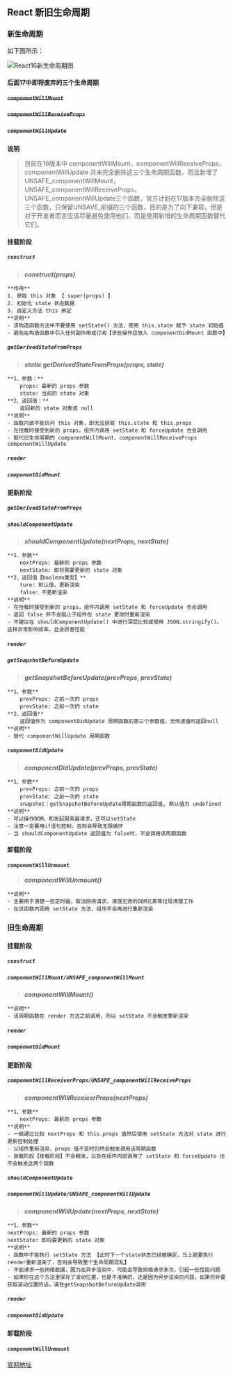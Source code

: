 ## React 新旧生命周期

### 新生命周期

如下图所示：

![React16新生命周期图](https://user-gold-cdn.xitu.io/2018/8/12/1652a030ed1506e0?imageslim)

#### 后面17中即将废弃的三个生命周期
#####  ~~`componentWillMount`~~
#####  ~~`componentWillReceiveProps`~~
#####  ~~`componentWillUpdate`~~

**说明**
> 目前在16版本中 componentWillMount，componentWillReceiveProps，componentWillUpdate 并未完全删除这三个生命周期函数，而且新增了UNSAFE_componentWillMount，UNSAFE_componentWillReceiveProps，UNSAFE_componentWillUpdate三个函数，官方计划在17版本完全删除这三个函数，只保留UNSAVE_前缀的三个函数，目的是为了向下兼容，但是对于开发者而言应该尽量避免使用他们，而是使用新增的生命周期函数替代它们。


#### 挂载阶段

#####  `construct`

> ***construct(props)***
> 
	**作用**
	1. 获取 this 对象 【 super(props) 】
	2. 初始化 state 状态数据 
	3. 自定义方法 this 绑定
	**说明**
	- 该构造函数方法中不要使用 setState() 方法，使用 this.state 赋予 state 初始值
	- 避免在构造函数中引入任何副作用或订阅【该些操作应放入 componentDidMount 函数中】

#####  `getDerivedStateFromProps`

> ***static getDerivedStateFromProps(props, state)***
> 
	**1、参数：**
		props: 最新的 props 参数
		state: 当前的 state 对象
	**2、返回值：**
		返回新的 state 对象或 null
	**说明**
	- 函数内部不能访问 this 对象，即无法获取 this.state 和 this.props
	- 在挂载时接受到新的 props，组件内调用 setState 和 forceUpdate 也会调用
	- 取代旧生命周期的 componentWillMount、componentWillReceiveProps
	componentWillUpdate

#####  `render`

#####  `componentDidMount`


#### 更新阶段

#####  `getDerivedStateFromProps`

#####  `shouldComponentUpdate`
> ***shouldComponentUpdate(nextProps, nextState)***
> 
	**1、参数**
		nextProps: 最新的 props 参数
		nextState: 即将需要更新的 state 对象
	**2、返回值【boolean类型】**
		ture: 默认值，更新渲染
		false: 不更新渲染
	**说明**
	- 在挂载时接受到新的 props，组件内调用 setState 和 forceUpdate 也会调用
	- 返回 false 并不会阻止子组件在 state 更改时重新渲染
	- 不建议在 shouldComponentUpdate() 中进行深层比较或使用 JSON.stringify()。这样非常影响效率，且会损害性能

#####  `render`

#####  `getSnapshotBeforeUpdate`
> ***getSnapshotBeforeUpdate(prevProps, prevState)***
> 
	**1、参数**
		prevProps: 之前一次的 props
		prevState: 之前一次的 state
	**2、返回值**
		返回值作为 componentDidUpdate 周期函数的第三个参数值，无传递值时返回null
	**说明**
	- 替代 componentWillUpdate 周期函数

#####  `componentDidUpdate`
> ***componentDidUpdate(prevProps, prevState)***
> 
	**1、参数**
		prevProps: 之前一次的 props
		prevState: 之前一次的 state
		snapshot：getSnapshotBeforeUpdate周期函数的返回值, 默认值为 undefined
	**说明**
	- 可以操作DOM，和发起服务器请求，还可以setState
	- 注意一定要用if语句控制，否则会导致无限循环
	- 当 shouldComponentUpdate 返回值为 false时，不会调用该周期函数


#### 卸载阶段

####  `componentWillUnmount`
> ***componentWillUnmount()***
> 
	**说明**
	- 主要用于清楚一些定时器，取消网络请求，清理无效的DOM元素等垃圾清理工作
	- 在该函数内调用 setState 方法，组件不会再进行重新渲染


### 旧生命周期

#### 挂载阶段

#####  `construct`

#####  `componentWillMount/UNSAFE_componentWillMount`
> ***componentWillMount()***
>
	**说明**
	- 该周期函数在 render 方法之前调用，所以 setState 不会触发重新渲染

#####  `render`

#####  `componentDidMount`


#### 更新阶段

#####  `componentWillReceiverProps/UNSAFE_componentWillReceiveProps`
> ***componentWillReceicerProps(nextProps)***
> 
	**1、参数**
		nextProps: 最新的 props 参数
	**说明**
	- 一般通过比较 nextProps 和 this.props 值然后使用 setState 方法对 state 进行更新控制处理
	- 父组件重新渲染，props 值不变时仍然会触发调用该周期函数
	- 装载阶段【挂载阶段】不会触发，以及在组件内部调用了 setState 和 forceUpdate 也不会触发这两个函数


#####  `shouldComponentUpdate`

#####  `componentWillUpdate/UNSAFE_componentWillUpdate`
> ***componentWillUpdate(nextProps, nextState)***
> 
	**1、参数**
	nextProps: 最新的 props 参数
	nextState: 即将要更新的 state 对象
	**说明**
	- 函数中不能执行 setState 方法 【此时下一个state状态已经被确定，马上就要执行render重新渲染了，否则会导致整个生命周期混乱】
	- 不能请求一些网络数据，因为在异步渲染中，可能会导致网络请求多次，引起一些性能问题
	- 如果你在这个方法里保存了滚动位置，也是不准确的，还是因为异步渲染的问题，如果你非要获取滚动位置的话，请在getSnapshotBeforeUpdate调用

#####  `render`

#####  `componentDidUpdate`

#### 卸载阶段

####  `componentWillUnmount`

[官网地址](https://reactjs.bootcss.com/docs/react-component.html#static-getderivedstatefromprops)
